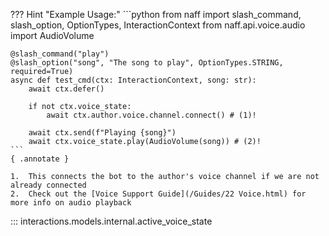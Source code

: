 ??? Hint "Example Usage:"
    ```python
    from naff import slash_command, slash_option, OptionTypes, InteractionContext
    from naff.api.voice.audio import AudioVolume


    @slash_command("play")
    @slash_option("song", "The song to play", OptionTypes.STRING, required=True)
    async def test_cmd(ctx: InteractionContext, song: str):
        await ctx.defer()

        if not ctx.voice_state:
            await ctx.author.voice.channel.connect() # (1)!

        await ctx.send(f"Playing {song}")
        await ctx.voice_state.play(AudioVolume(song)) # (2)!
    ```
    { .annotate }

    1.  This connects the bot to the author's voice channel if we are not already connected
    2.  Check out the [Voice Support Guide](/Guides/22 Voice.html) for more info on audio playback

::: interactions.models.internal.active_voice_state
